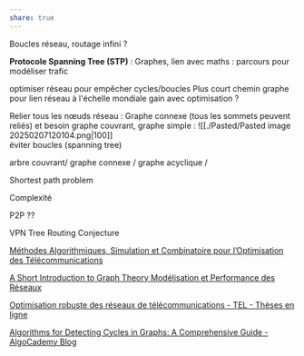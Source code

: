 ```yaml
---
share: true
---
```



Boucles réseau, routage infini ? 

**Protocole Spanning Tree (STP)** : Graphes, lien avec maths : parcours pour modéliser trafic

optimiser réseau pour empêcher cycles/boucles 
Plus court chemin graphe pour lien réseau
à l'échelle mondiale gain avec optimisation ?

Relier tous les nœuds réseau : Graphe connexe (tous les sommets peuvent reliés) et besoin graphe couvrant, graphe simple :
![[./Pasted/Pasted image 20250207120104.png|100]]   
éviter boucles (spanning tree)

arbre couvrant/ graphe connexe / graphe acyclique / 

Shortest path problem

Complexité 

P2P ??
 
VPN Tree Routing Conjecture

[Méthodes Algorithmiques, Simulation et Combinatoire pour l’Optimisation des Télécommunications](https://citeseerx.ist.psu.edu/document?repid=rep1&type=pdf&doi=6cbe53f408237a0348a2aeb4019343aecc91ee87)

[A Short Introduction to Graph Theory Modélisation et Performance des Réseaux](https://marceaucoupechoux.wp.imt.fr/files/2018/02/graphtheory.pdf)

[Optimisation robuste des réseaux de télécommunications - TEL - Thèses en ligne](https://theses.hal.science/tel-00321868/)

[Algorithms for Detecting Cycles in Graphs: A Comprehensive Guide - AlgoCademy Blog](https://algocademy.com/blog/algorithms-for-detecting-cycles-in-graphs-a-comprehensive-guide/)

